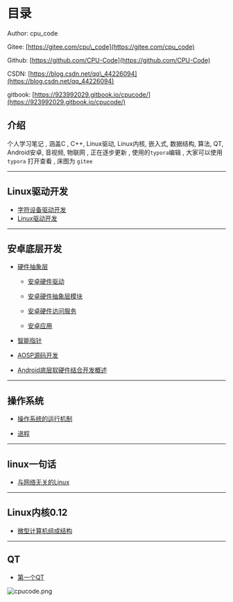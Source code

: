 # 目录

Author: cpu\_code

Gitee: [https://gitee.com/cpu\_code](https://gitee.com/cpu_code)

Github: [https://github.com/CPU-Code](https://github.com/CPU-Code)

CSDN: [https://blog.csdn.net/qq\_44226094](https://blog.csdn.net/qq_44226094)

gitbook: [https://923992029.gitbook.io/cpucode/](https://923992029.gitbook.io/cpucode/)

## 介绍

个人学习笔记 , 涵盖C , C++, Linux驱动, Linux内核, 嵌入式, 数据结构, 算法, QT, Android安卓, 音视频, 物联网 , 正在逐步更新 , 使用的`typora`编辑 , 大家可以使用 `typora` 打开查看 , 床图为 `gitee`

-----------------------

## Linux驱动开发 <a id="linux_driver"></a>

* [字符设备驱动开发](linux_driver/character_device_driver.md)
* [Linux驱动开发](linux_driver/linux_driver.md)

-------------------------------

## 安卓底层开发 <a id="android_bottom"></a>

* [硬件抽象层](android_bottom/hardware_abstraction_layer/)
  * [安卓硬件驱动](android_bottom/hardware_abstraction_layer/Android_hardware_driver.md)

  * [安卓硬件抽象层模块](android_bottom/hardware_abstraction_layer/Android_hardware_abstraction_layer_module.md)

  * [安卓硬件访问服务](android_bottom/hardware_abstraction_layer/Android_hardware_access_service.md)

  * [安卓应用](android_bottom/hardware_abstraction_layer/Android_application.md)

* [智能指针](android_bottom/smart_pointer.md)

* [AOSP源码开发](android_bottom/AOSP.md)

* [Android底层软硬件结合开发概述](android_bottom/summary.md)

--------------------------------

## 操作系统 <a id="operating_system"></a>

* [操作系统的运行机制](operating_system/operat_mechanism.md)

* [进程](operating_system/process.md)

----------------------------

## linux一句话 <a id="linux_in_a_word"></a>

* [与网络无关的Linux](linux_in_a_word/network_indepen.md)

----------------------------

## Linux内核0.12 <a id="linux_kernel_0_12"></a>

* [微型计算机组成结构](linux_kernel_0_12/computer_composition.md)

--------------------------

## QT <a id="QT"></a>

* [第一个QT](QT/first_qt.md)


![cpucode.png](https://s1.ax1x.com/2020/06/18/Nnpxmj.png)

